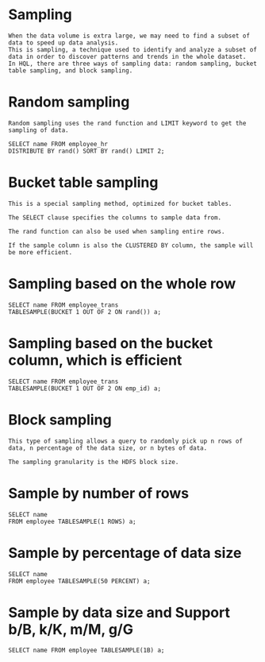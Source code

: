 #   Sampling

    When the data volume is extra large, we may need to find a subset of data to speed up data analysis.
    This is sampling, a technique used to identify and analyze a subset of data in order to discover patterns and trends in the whole dataset.
    In HQL, there are three ways of sampling data: random sampling, bucket table sampling, and block sampling.

#   Random sampling

    Random sampling uses the rand function and LIMIT keyword to get the sampling of data.
    
    SELECT name FROM employee_hr
    DISTRIBUTE BY rand() SORT BY rand() LIMIT 2;

#   Bucket table sampling
    This is a special sampling method, optimized for bucket tables.
    
    The SELECT clause specifies the columns to sample data from.

    The rand function can also be used when sampling entire rows.
    
    If the sample column is also the CLUSTERED BY column, the sample will be more efficient.

#   Sampling based on the whole row

    SELECT name FROM employee_trans
    TABLESAMPLE(BUCKET 1 OUT OF 2 ON rand()) a;

#   Sampling based on the bucket column, which is efficient
    
    SELECT name FROM employee_trans
    TABLESAMPLE(BUCKET 1 OUT OF 2 ON emp_id) a;

#   Block sampling
    
    This type of sampling allows a query to randomly pick up n rows of data, n percentage of the data size, or n bytes of data.
    
    The sampling granularity is the HDFS block size.
#   Sample by number of rows
    SELECT name
    FROM employee TABLESAMPLE(1 ROWS) a;

#   Sample by percentage of data size
    SELECT name
    FROM employee TABLESAMPLE(50 PERCENT) a;

#   Sample by data size and Support b/B, k/K, m/M, g/G
    SELECT name FROM employee TABLESAMPLE(1B) a;
    





